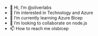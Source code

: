 - 👋 Hi, I’m @oliverlabs
- 👀 I’m interested in Technology and Azure
- 🌱 I’m currently learning Azure Bicep
- 💞️ I’m looking to collaborate on node.js
- 📫 How to reach me olsbicep

<!---
oliverlabs/oliverlabs is a ✨ special ✨ repository because its `README.md` (this file) appears on your GitHub profile.
You can click the Preview link to take a look at your changes.
--->
